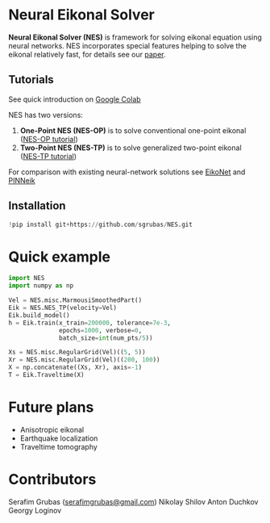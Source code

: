 # Neural Eikonal Solver
**Neural Eikonal Solver (NES)** is framework for solving eikonal equation using neural networks. NES incorporates special features helping to solve the eikonal relatively fast, for details see our [paper](https://github.com/sgrubas/NES).

## Tutorials
See quick introduction on [Google Colab](https://colab.research.google.com/github/sgrubas/NES/blob/main/notebooks/NES_Introduction.ipynb)

NES has two versions:
1.   **One-Point NES (NES-OP)** is to solve conventional one-point eikonal ([NES-OP tutorial](https://github.com/sgrubas/NES/blob/main/notebooks/NES-OP_Tutorial.ipynb))
2.   **Two-Point NES (NES-TP)** is to solve generalized two-point eikonal ([NES-TP tutorial](https://github.com/sgrubas/NES/blob/main/notebooks/NES-TP_Tutorial.ipynb))

For comparison with existing neural-network solutions see [EikoNet](https://github.com/sgrubas/NES/blob/main/notebooks/EikoNet_NES-TP_Marmousi.ipynb) and [PINNeik](https://github.com/sgrubas/NES/blob/main/notebooks/PINNeik_NES-OP_Marmousi.ipynb)

## Installation
```python
!pip install git+https://github.com/sgrubas/NES.git
```

# Quick example
```python
import NES
import numpy as np

Vel = NES.misc.MarmousiSmoothedPart()
Eik = NES.NES_TP(velocity=Vel)
Eik.build_model()
h = Eik.train(x_train=200000, tolerance=7e-3, 
              epochs=1000, verbose=0,
              batch_size=int(num_pts/5))

Xs = NES.misc.RegularGrid(Vel)((5, 5))
Xr = NES.misc.RegularGrid(Vel)((200, 100))
X = np.concatenate((Xs, Xr), axis=-1)
T = Eik.Traveltime(X)
```

# Future plans
*  Anisotropic eikonal
*  Earthquake localization
*  Traveltime tomography

# Contributors
Serafim Grubas (serafimgrubas@gmail.com)
Nikolay Shilov
Anton Duchkov
Georgy Loginov
